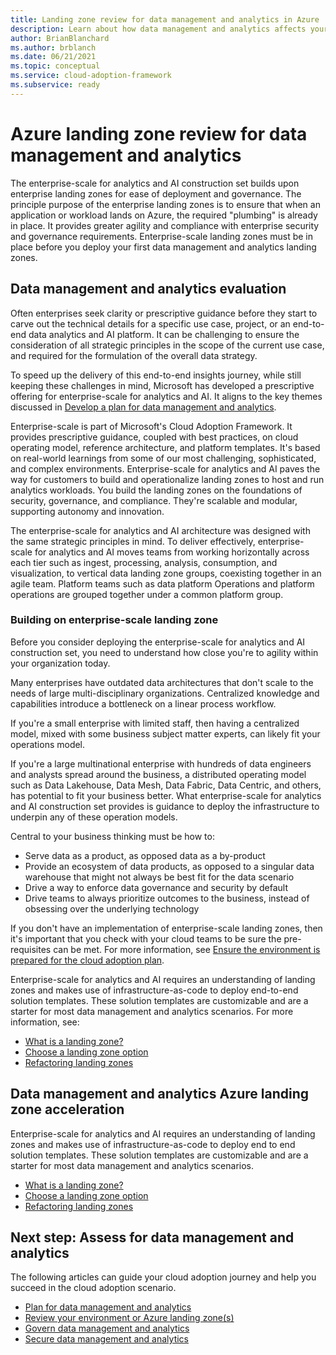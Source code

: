 ```yaml
---
title: Landing zone review for data management and analytics in Azure
description: Learn about how data management and analytics affects your Azure landing zone design
author: BrianBlanchard
ms.author: brblanch
ms.date: 06/21/2021
ms.topic: conceptual
ms.service: cloud-adoption-framework
ms.subservice: ready
---
```


# Azure landing zone review for data management and analytics

The enterprise-scale for analytics and AI construction set builds upon enterprise landing zones for ease of deployment and governance. The principle purpose of the enterprise landing zones is to ensure that when an application or workload lands on Azure, the required "plumbing" is already in place. It provides greater agility and compliance with enterprise security and governance requirements. Enterprise-scale landing zones must be in place before you deploy your first data management and analytics landing zones.

## Data management and analytics evaluation

Often enterprises seek clarity or prescriptive guidance before they start to carve out the technical details for a specific use case, project, or an end-to-end data analytics and AI platform. It can be challenging to ensure the consideration of all strategic principles in the scope of the current use case, and required for the formulation of the overall data strategy.

To speed up the delivery of this end-to-end insights journey, while still keeping these challenges in mind, Microsoft has developed a prescriptive offering for enterprise-scale for analytics and AI. It aligns to the key themes discussed in [Develop a plan for data management and analytics](plan.md).

Enterprise-scale is part of Microsoft's Cloud Adoption Framework. It provides prescriptive guidance, coupled with best practices, on cloud operating model, reference architecture, and platform templates. It's based on real-world learnings from some of our most challenging, sophisticated, and complex environments. Enterprise-scale for analytics and AI paves the way for customers to build and operationalize landing zones to host and run analytics workloads. You build the landing zones on the foundations of security, governance, and compliance. They're scalable and modular, supporting autonomy and innovation.

The enterprise-scale for analytics and AI architecture was designed with the same strategic principles in mind. To deliver effectively, enterprise-scale for analytics and AI moves teams from working horizontally across each tier such as ingest, processing, analysis, consumption, and visualization, to vertical data landing zone groups, coexisting together in an agile team. Platform teams such as data platform Operations and platform operations are grouped together under a common platform group.

### Building on enterprise-scale landing zone

Before you consider deploying the enterprise-scale for analytics and AI construction set, you need to understand how close you're to agility within your organization today.

Many enterprises have outdated data architectures that don't scale to the needs of large multi-disciplinary organizations. Centralized knowledge and capabilities introduce a bottleneck on a linear process workflow.

If you're a small enterprise with limited staff, then having a centralized model, mixed with some business subject matter experts, can likely fit your operations model.

If you're a large multinational enterprise with hundreds of data engineers and analysts spread around the business, a distributed operating model such as Data Lakehouse, Data Mesh, Data Fabric, Data Centric, and others, has potential to fit your business better. What enterprise-scale for analytics and AI construction set provides is guidance to deploy the infrastructure to underpin any of these operation models.

Central to your business thinking must be how to:

- Serve data as a product, as opposed data as a by-product
- Provide an ecosystem of data products, as opposed to a singular data warehouse that might not always be best fit for the data scenario
- Drive a way to enforce data governance and security by default
- Drive teams to always prioritize outcomes to the business, instead of obsessing over the underlying technology

If you don't have an implementation of enterprise-scale landing zones, then it's important that you check with your cloud teams to be sure the pre-requisites can be met. For more information, see [Ensure the environment is prepared for the cloud adoption plan](/azure/cloud-adoption-framework/ready/).

Enterprise-scale for analytics and AI requires an understanding of landing zones and makes use of infrastructure-as-code to deploy end-to-end solution templates. These solution templates are customizable and are a starter for most data management and analytics scenarios. For more information, see:

- [What is a landing zone?](/azure/cloud-adoption-framework/ready/landing-zone/)
- [Choose a landing zone option](/azure/cloud-adoption-framework/ready/landing-zone/choose-landing-zone-option)
- [Refactoring landing zones](/azure/cloud-adoption-framework/ready/landing-zone/refactor)

## Data management and analytics Azure landing zone acceleration

Enterprise-scale for analytics and AI requires an understanding of landing zones and makes use of infrastructure-as-code to deploy end to end solution templates. These solution templates are customizable and are a starter for most data management and analytics scenarios.

- [What is a landing zone?](/azure/cloud-adoption-framework/ready/landing-zone/)
- [Choose a landing zone option](/azure/cloud-adoption-framework/ready/landing-zone/choose-landing-zone-option)
- [Refactoring landing zones](/azure/cloud-adoption-framework/ready/landing-zone/refactor)

## Next step: Assess for data management and analytics

The following articles can guide your cloud adoption journey and help you succeed in the cloud adoption scenario.

- [Plan for data management and analytics](plan.md)
- [Review your environment or Azure landing zone(s)](ready.md)
- [Govern data management and analytics](govern.md)
- [Secure data management and analytics](secure.md)
